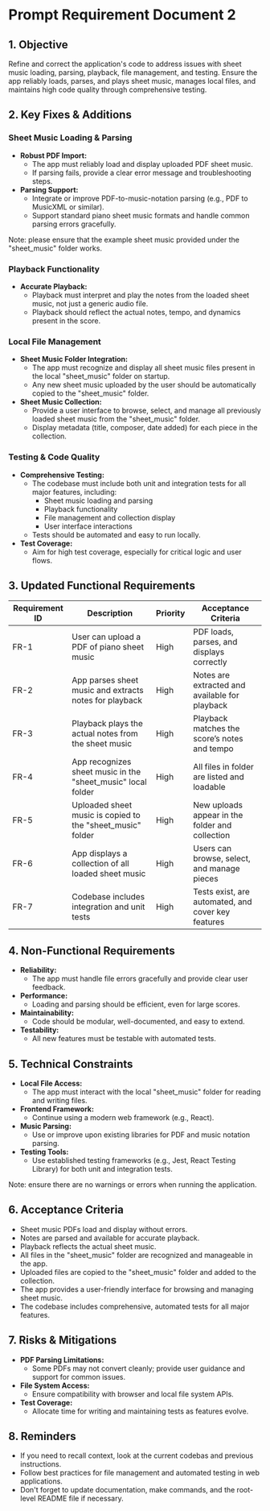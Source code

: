 # Prompt Requirement Document 2

## 1. Objective

Refine and correct the application's code to address issues with sheet music loading, parsing, playback, file management, and testing. Ensure the app reliably loads, parses, and plays sheet music, manages local files, and maintains high code quality through comprehensive testing.

## 2. Key Fixes & Additions

### Sheet Music Loading & Parsing

- **Robust PDF Import:**  
  - The app must reliably load and display uploaded PDF sheet music.
  - If parsing fails, provide a clear error message and troubleshooting steps.
- **Parsing Support:**  
  - Integrate or improve PDF-to-music-notation parsing (e.g., PDF to MusicXML or similar).
  - Support standard piano sheet music formats and handle common parsing errors gracefully.

Note: please ensure that the example sheet music provided under the "sheet_music" folder works.

### Playback Functionality

- **Accurate Playback:**  
  - Playback must interpret and play the notes from the loaded sheet music, not just a generic audio file.
  - Playback should reflect the actual notes, tempo, and dynamics present in the score.

### Local File Management

- **Sheet Music Folder Integration:**  
  - The app must recognize and display all sheet music files present in the local "sheet_music" folder on startup.
  - Any new sheet music uploaded by the user should be automatically copied to the "sheet_music" folder.
- **Sheet Music Collection:**  
  - Provide a user interface to browse, select, and manage all previously loaded sheet music from the "sheet_music" folder.
  - Display metadata (title, composer, date added) for each piece in the collection.

### Testing & Code Quality

- **Comprehensive Testing:**  
  - The codebase must include both unit and integration tests for all major features, including:
    - Sheet music loading and parsing
    - Playback functionality
    - File management and collection display
    - User interface interactions
  - Tests should be automated and easy to run locally.
- **Test Coverage:**  
  - Aim for high test coverage, especially for critical logic and user flows.

## 3. Updated Functional Requirements

| Requirement ID | Description                                                                 | Priority | Acceptance Criteria                                  |
|----------------|-----------------------------------------------------------------------------|----------|------------------------------------------------------|
| FR-1           | User can upload a PDF of piano sheet music                                  | High     | PDF loads, parses, and displays correctly            |
| FR-2           | App parses sheet music and extracts notes for playback                      | High     | Notes are extracted and available for playback       |
| FR-3           | Playback plays the actual notes from the sheet music                        | High     | Playback matches the score’s notes and tempo         |
| FR-4           | App recognizes sheet music in the "sheet_music" local folder                | High     | All files in folder are listed and loadable          |
| FR-5           | Uploaded sheet music is copied to the "sheet_music" folder                  | High     | New uploads appear in the folder and collection      |
| FR-6           | App displays a collection of all loaded sheet music                         | High     | Users can browse, select, and manage pieces          |
| FR-7           | Codebase includes integration and unit tests                                | High     | Tests exist, are automated, and cover key features   |

## 4. Non-Functional Requirements

- **Reliability:**  
  - The app must handle file errors gracefully and provide clear user feedback.
- **Performance:**  
  - Loading and parsing should be efficient, even for large scores.
- **Maintainability:**  
  - Code should be modular, well-documented, and easy to extend.
- **Testability:**  
  - All new features must be testable with automated tests.

## 5. Technical Constraints

- **Local File Access:**  
  - The app must interact with the local "sheet_music" folder for reading and writing files.
- **Frontend Framework:**  
  - Continue using a modern web framework (e.g., React).
- **Music Parsing:**  
  - Use or improve upon existing libraries for PDF and music notation parsing.
- **Testing Tools:**  
  - Use established testing frameworks (e.g., Jest, React Testing Library) for both unit and integration tests.

Note: ensure there are no warnings or errors when running the application.

## 6. Acceptance Criteria

- Sheet music PDFs load and display without errors.
- Notes are parsed and available for accurate playback.
- Playback reflects the actual sheet music.
- All files in the "sheet_music" folder are recognized and manageable in the app.
- Uploaded files are copied to the "sheet_music" folder and added to the collection.
- The app provides a user-friendly interface for browsing and managing sheet music.
- The codebase includes comprehensive, automated tests for all major features.

## 7. Risks & Mitigations

- **PDF Parsing Limitations:**  
  - Some PDFs may not convert cleanly; provide user guidance and support for common issues.
- **File System Access:**  
  - Ensure compatibility with browser and local file system APIs.
- **Test Coverage:**  
  - Allocate time for writing and maintaining tests as features evolve.

## 8. Reminders

- If you need to recall context, look at the current codebas and previous instructions.
- Follow best practices for file management and automated testing in web applications.
- Don't forget to update documentation, make commands, and the root-level README file if necessary.